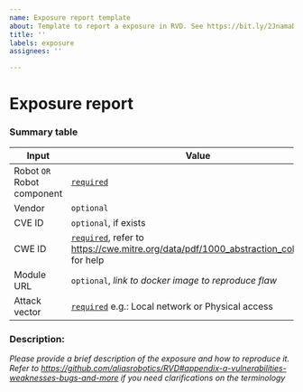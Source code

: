 ```yaml
---
name: Exposure report template
about: Template to report a exposure in RVD. See https://bit.ly/2JnamaD if in doubt
title: ''
labels: exposure
assignees: ''

---
```


# Exposure report

### Summary table
| Input      | Value  |
|---------|--------|
| Robot `OR` Robot component | <ins>`required`</ins> |
| Vendor  | `optional`  |
| CVE ID  | `optional`, if exists  |
| CWE ID  | <ins>`required`</ins>, refer to https://cwe.mitre.org/data/pdf/1000_abstraction_colors.pdf for help  |
| Module URL | 	`optional`, *link to docker image to reproduce flaw* |
| Attack vector | <ins>`required`</ins> e.g.: Local network or Physical access |

### Description:

*Please provide a brief description of the exposure and how to reproduce it. Refer to https://github.com/aliasrobotics/RVD#appendix-a-vulnerabilities-weaknesses-bugs-and-more if you need clarifications on the terminology*
